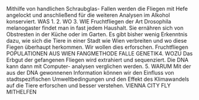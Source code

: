 Mithilfe von handlichen Schraubglas-
Fallen werden die Fliegen mit Hefe
angelockt und anschließend für die
weiteren Analysen im Alkohol
konserviert.
WAS 1.
2. WO 
3. WIE 
Fruchtfliegen der Art Drosophila
melanogaster findet man in fast jedem
Haushalt. Sie ernähren sich von
Obstresten in der Küche oder im Garten.
Es gibt bisher wenig Erkenntnis dazu,
wie sich die Tiere in einer Stadt wie
Wien verbreiten und wo diese Fiegen
überhaupt herkommen. Wir wollen
dies erforschen.
Fruchtfliegen
POPULATIONEN AUS WIEN
FANGMETHODE FALLE
GENETIK4. WOZU
Das Erbgut der gefangenen Fliegen
wird extrahiert und sequenziert. Die
DNA kann dann mit Computer-
analysen verglichen werden.
5. WARUM
Mit der aus der DNA gewonnenen
Information können wir den Einfluss
von stadtspezifischen
Umweltbedingungen und den Effekt
des Klimawandels auf die Tiere
erforschen und besser verstehen. 
VIENNA CITY FLY
MITHELFEN
